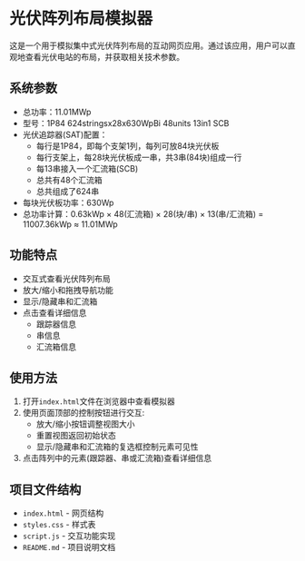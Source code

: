# 光伏阵列布局模拟器

这是一个用于模拟集中式光伏阵列布局的互动网页应用。通过该应用，用户可以直观地查看光伏电站的布局，并获取相关技术参数。

## 系统参数

- 总功率：11.01MWp
- 型号：1P84 624stringsx28x630WpBi 48units 13in1 SCB
- 光伏追踪器(SAT)配置：
  - 每行是1P84，即每个支架1列，每列可放84块光伏板
  - 每行支架上，每28块光伏板成一串，共3串(84块)组成一行
  - 每13串接入一个汇流箱(SCB)
  - 总共有48个汇流箱
  - 总共组成了624串
- 每块光伏板功率：630Wp
- 总功率计算：0.63kWp × 48(汇流箱) × 28(块/串) × 13(串/汇流箱) = 11007.36kWp ≈ 11.01MWp

## 功能特点

- 交互式查看光伏阵列布局
- 放大/缩小和拖拽导航功能
- 显示/隐藏串和汇流箱
- 点击查看详细信息
  - 跟踪器信息
  - 串信息
  - 汇流箱信息

## 使用方法

1. 打开`index.html`文件在浏览器中查看模拟器
2. 使用页面顶部的控制按钮进行交互:
   - 放大/缩小按钮调整视图大小
   - 重置视图返回初始状态
   - 显示/隐藏串和汇流箱的复选框控制元素可见性
3. 点击阵列中的元素(跟踪器、串或汇流箱)查看详细信息

## 项目文件结构

- `index.html` - 网页结构
- `styles.css` - 样式表
- `script.js` - 交互功能实现
- `README.md` - 项目说明文档 